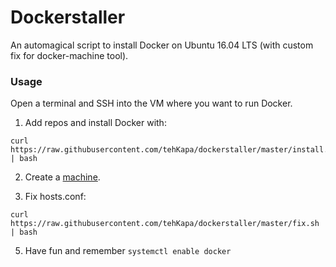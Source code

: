 # Dockerstaller
An automagical script to install Docker on Ubuntu 16.04 LTS (with custom fix for docker-machine tool).

### Usage
Open a terminal and SSH into the VM where you want to run Docker.

1. Add repos and install Docker with:
```shell
curl https://raw.githubusercontent.com/tehKapa/dockerstaller/master/install.sh | bash
```

2. Create a [machine](https://docs.docker.com/machine/reference/create/). 

3. Fix hosts.conf:
```shell
curl https://raw.githubusercontent.com/tehKapa/dockerstaller/master/fix.sh | bash
```

5. Have fun and remember `systemctl enable docker`
